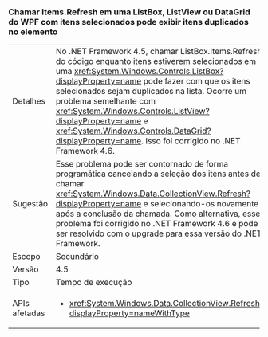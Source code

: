 ### <a name="calling-itemsrefresh-on-a-wpf-listbox-listview-or-datagrid-with-items-selected-can-cause-duplicate-items-to-appear-in-the-element"></a>Chamar Items.Refresh em uma ListBox, ListView ou DataGrid do WPF com itens selecionados pode exibir itens duplicados no elemento

|   |   |
|---|---|
|Detalhes|No .NET Framework 4.5, chamar ListBox.Items.Refresh do código enquanto itens estiverem selecionados em uma <xref:System.Windows.Controls.ListBox?displayProperty=name> pode fazer com que os itens selecionados sejam duplicados na lista. Ocorre um problema semelhante com <xref:System.Windows.Controls.ListView?displayProperty=name> e <xref:System.Windows.Controls.DataGrid?displayProperty=name>. Isso foi corrigido no .NET Framework 4.6.|
|Sugestão|Esse problema pode ser contornado de forma programática cancelando a seleção dos itens antes de chamar <xref:System.Windows.Data.CollectionView.Refresh?displayProperty=name> e selecionando-os novamente após a conclusão da chamada. Como alternativa, esse problema foi corrigido no .NET Framework 4.6 e pode ser resolvido com o upgrade para essa versão do .NET Framework.|
|Escopo|Secundário|
|Versão|4.5|
|Tipo|Tempo de execução|
|APIs afetadas|<ul><li><xref:System.Windows.Data.CollectionView.Refresh?displayProperty=nameWithType></li></ul>|

